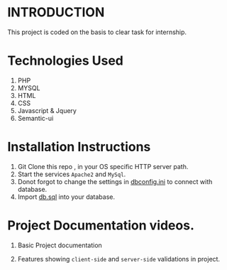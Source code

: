 # INTRODUCTION

This project is coded on the basis to clear task for internship.

# Technologies Used

1. PHP
2. MYSQL
3. HTML
4. CSS
5. Javascript & Jquery
6. Semantic-ui

# Installation Instructions

1. Git Clone this repo , in your OS specific HTTP server path.
2. Start the services `Apache2` and `MySql`.
3. Donot forgot to change the settings in [dbconfig.ini](dbconfig.ini) to connect with database.
4. Import [db.sql](./db/db.sql) into your database.

# Project Documentation videos.

1. Basic Project documentation


2. Features showing `client-side` and `server-side` validations in project.